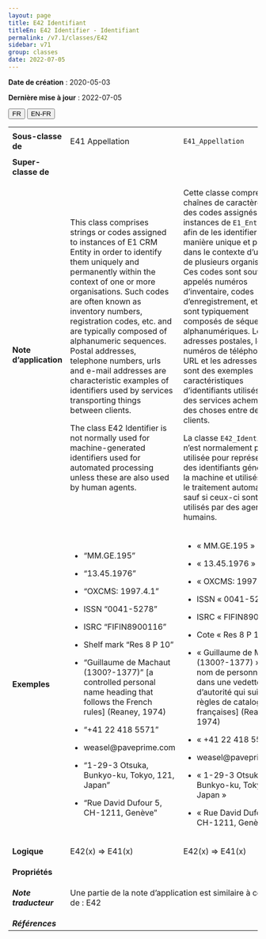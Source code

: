 ```yaml
---
layout: page
title: E42 Identifiant
titleEn: E42 Identifier - Identifiant
permalink: /v7.1/classes/E42
sidebar: v71
group: classes
date: 2022-07-05
---
```


**Date de création** : 2020-05-03

**Dernière mise à jour** : 2022-07-05

<div class="lang-buttons">
  <button id="fr" class="activate">FR</button>
  <button id="en-fr">EN-FR</button>
</div>

<table>
				<tbody>
				<tr>
					<td><strong>Sous-classe de</strong></td>
					<td class="en"><p>E41 Appellation</p>
							</td>
						<td><p><code class="language-plaintext highlighter-rouge">E41_Appellation</code></p>
							</td>
						</tr>
					<tr>
					<td><strong>Super-classe de</strong></td>
					<td class="en"><p></p>
							</td>
						<td><p></p>
							</td>
						</tr>
					<tr>
					<td><strong>Note d’application</strong></td>
					<td class="en"><p>This class comprises strings or codes assigned to instances of E1 CRM Entity in order to identify them uniquely and permanently within the context of one or more organisations. Such codes are often known as inventory numbers, registration codes, etc. and are typically composed of alphanumeric sequences. Postal addresses, telephone numbers, urls and e-mail addresses are characteristic examples of identifiers used by services transporting things between clients.</p>
							<p>The class E42 Identifier is not normally used for machine-generated identifiers used for automated processing unless these are also used by human agents.</p>
							</td>
						<td><p>Cette classe comprend des chaînes de caractères ou des codes assignés à des instances de <code class="language-plaintext highlighter-rouge">E1_Entité_CRM</code> afin de les identifier de manière unique et pérenne dans le contexte d’une ou de plusieurs organisations. Ces codes sont souvent appelés numéros d’inventaire, codes d’enregistrement, etc. et sont typiquement composés de séquences alphanumériques. Les adresses postales, les numéros de téléphone, les URL et les adresses courriel sont des exemples caractéristiques d’identifiants utilisés par des services acheminant des choses entre des clients. </p>
							<p></p>
							<p>La classe <code class="language-plaintext highlighter-rouge">E42_Identifiant</code> n’est normalement pas utilisée pour représenter des identifiants générés par la machine et utilisés pour le traitement automatisé, sauf si ceux-ci sont aussi utilisés par des agents humains. </p>
							</td>
						</tr>
					<tr>
					<td><strong>Exemples</strong></td>
					<td class="en"><ul><li><p>“MM.GE.195”</p>
							</li>
									<li><p>“13.45.1976”</p>
							</li>
										<li><p>“OXCMS: 1997.4.1”</p>
							</li>
										<li><p>ISSN “0041-5278”</p>
							</li>
										<li><p>ISRC “FIFIN8900116”</p>
							</li>
										<li><p>Shelf mark “Res 8 P 10”</p>
							</li>
										<li><p>“Guillaume de Machaut (1300?-1377)” [a controlled personal name heading that follows the French rules] (Reaney, 1974)</p>
							</li>
										<li><p>“+41 22 418 5571”</p>
							</li>
										<li><p>weasel@paveprime.com</p>
							</li>
										<li><p>“1-29-3 Otsuka, Bunkyo-ku, Tokyo, 121, Japan”</p>
							</li>
										<li><p>“Rue David Dufour 5, CH-1211, Genève”</p>
							</li></ul>
										</td>
						<td><ul><li><p>« MM.GE.195 »</p>
							</li>
									<li><p>« 13.45.1976 »</p>
							</li>
										<li><p>« OXCMS: 1997.4.1 »</p>
							</li>
										<li><p>ISSN « 0041-5278 »</p>
							</li>
										<li><p>ISRC « FIFIN8900116 »</p>
							</li>
										<li><p>Cote « Res 8 P 10 »</p>
							</li>
										<li><p>« Guillaume de Machaut (1300?-1377) » [un nom de personne utilisé dans une vedette d’autorité qui suit les règles de catalogage françaises] (Reaney, 1974)</p>
							</li>
										<li><p>« +41 22 418 5571 »</p>
							</li>
										<li><p>weasel@paveprime.com</p>
							</li>
										<li><p>« 1-29-3 Otsuka, Bunkyo-ku, Tokyo, 121, Japan »</p>
							</li>
										<li><p>« Rue David Dufour 5, CH-1211, Genève »</p>
							</li></ul>
										</td>
						</tr>
					<tr>
					<td><strong>Logique</strong></td>
					<td class="en"><p>E42(x) ⇒ E41(x)</p>
							</td>
						<td><p>E42(x) ⇒ E41(x)</p>
							</td>
						</tr>
					<tr>
					<td><strong>Propriétés</strong></td>
					<td class="en"><p></p>
							</td>
						<td><p></p>
							</td>
						</tr>
					<tr>
					<td><strong><em>Note traducteur</em></strong></td>
					<td colspan="2"><p>Une partie de la note d’application est similaire à celle(s) de : E42</p>
							</td>
						</tr>
					<tr>
					<td><strong><em>Références</em></strong></td>
					<td colspan="2"><p><em></em></p>
							</td>
						</tr>
					</tbody>
				</table>
				